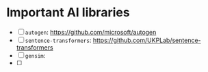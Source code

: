 # Important AI libraries

- [ ] `autogen`: https://github.com/microsoft/autogen
- [ ] `sentence-transformers`: https://github.com/UKPLab/sentence-transformers
- [ ] `gensim`:
- [ ]
